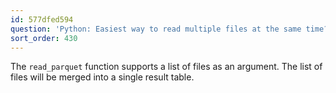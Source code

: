 ```yaml
---
id: 577dfed594
question: 'Python: Easiest way to read multiple files at the same time?'
sort_order: 430
---
```


The `read_parquet` function supports a list of files as an argument. The list of files will be merged into a single result table.
